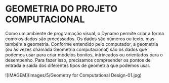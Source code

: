 

# GEOMETRIA DO PROJETO COMPUTACIONAL

Como um ambiente de programação visual, o Dynamo permite criar a forma como os dados são processados. Os dados são números ou texto, mas também a geometria. Conforme entendido pelo computador, a geometria (ou às vezes chamada Geometria computacional) são os dados que podemos usar para criar modelos bonitos, intrincados ou orientados para o desempenho. Para fazer isso, precisamos compreender os pontos de entrada e saída dos diferentes tipos de geometria que podemos usar.

![IMAGEM](images/5/Geometry for Computational Design-01.jpg)

